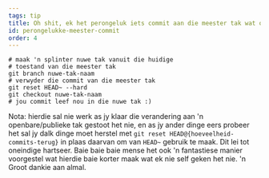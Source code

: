 ```yaml
---
tags: tip
title: Oh shit, ek het perongeluk iets commit aan die meester tak wat op 'n splinter nuwe tak moes gewees het!
id: perongelukke-meester-commit
order: 4
---
```


```git
# maak 'n splinter nuwe tak vanuit die huidige 
# toestand van die meester tak
git branch nuwe-tak-naam
# verwyder die commit van die meester tak
git reset HEAD~ --hard
git checkout nuwe-tak-naam
# jou commit leef nou in die nuwe tak :)
```


Nota: hierdie sal nie werk as jy klaar die verandering aan 'n openbare/publieke tak gestoot het nie, en as jy ander dinge eers probeer het sal jy dalk dinge moet herstel met `git reset HEAD@{hoeveelheid-commits-terug}` in plaas daarvan om van `HEAD~` gebruik te maak. Dit lei tot oneindige hartseer. Baie baie baie mense het ook 'n fantastiese manier voorgestel wat hierdie baie korter maak wat ek nie self geken het nie. 'n Groot dankie aan almal.